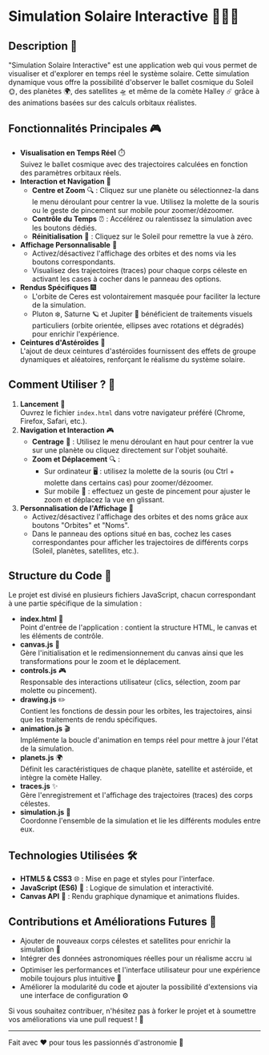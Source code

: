 # Simulation Solaire Interactive 🚀🌌✨

## Description 🌟
"Simulation Solaire Interactive" est une application web qui vous permet de visualiser et d'explorer en temps réel le système solaire. Cette simulation dynamique vous offre la possibilité d'observer le ballet cosmique du Soleil 🌞, des planètes 🌍, des satellites 🛸 et même de la comète Halley ☄️ grâce à des animations basées sur des calculs orbitaux réalistes.

## Fonctionnalités Principales 🎮
- **Visualisation en Temps Réel** ⏱️  
  Suivez le ballet cosmique avec des trajectoires calculées en fonction des paramètres orbitaux réels.  
- **Interaction et Navigation** 🎯  
  - **Centre et Zoom** 🔍 : Cliquez sur une planète ou sélectionnez-la dans le menu déroulant pour centrer la vue. Utilisez la molette de la souris ou le geste de pincement sur mobile pour zoomer/dézoomer.  
  - **Contrôle du Temps** ⏰ : Accélérez ou ralentissez la simulation avec les boutons dédiés.  
  - **Réinitialisation** 🔄 : Cliquez sur le Soleil pour remettre la vue à zéro.
- **Affichage Personnalisable** 🎨  
  - Activez/désactivez l'affichage des orbites et des noms via les boutons correspondants.  
  - Visualisez des trajectoires (traces) pour chaque corps céleste en activant les cases à cocher dans le panneau des options.
- **Rendus Spécifiques** 🎆  
  - L'orbite de Ceres est volontairement masquée pour faciliter la lecture de la simulation.  
  - Pluton ❄️, Saturne 🪐 et Jupiter 🌟 bénéficient de traitements visuels particuliers (orbite orientée, ellipses avec rotations et dégradés) pour enrichir l'expérience.
- **Ceintures d'Astéroïdes** 💫  
  L'ajout de deux ceintures d'astéroïdes fournissent des effets de groupe dynamiques et aléatoires, renforçant le réalisme du système solaire.

## Comment Utiliser ? 🎯
1. **Lancement** 🚀  
   Ouvrez le fichier `index.html` dans votre navigateur préféré (Chrome, Firefox, Safari, etc.).
2. **Navigation et Interaction** 🎮  
   - **Centrage** 🎯 : Utilisez le menu déroulant en haut pour centrer la vue sur une planète ou cliquez directement sur l'objet souhaité.  
   - **Zoom et Déplacement** 🔍 :  
     - Sur ordinateur 🖥️ : utilisez la molette de la souris (ou Ctrl + molette dans certains cas) pour zoomer/dézoomer.  
     - Sur mobile 📱 : effectuez un geste de pincement pour ajuster le zoom et déplacez la vue en glissant.
3. **Personnalisation de l'Affichage** 🎨  
   - Activez/désactivez l'affichage des orbites et des noms grâce aux boutons "Orbites" et "Noms".  
   - Dans le panneau des options situé en bas, cochez les cases correspondantes pour afficher les trajectoires de différents corps (Soleil, planètes, satellites, etc.).

## Structure du Code 📁
Le projet est divisé en plusieurs fichiers JavaScript, chacun correspondant à une partie spécifique de la simulation :
- **index.html** 📄  
  Point d'entrée de l'application : contient la structure HTML, le canvas et les éléments de contrôle.
- **canvas.js** 🎨  
  Gère l'initialisation et le redimensionnement du canvas ainsi que les transformations pour le zoom et le déplacement.
- **controls.js** 🎮  
  Responsable des interactions utilisateur (clics, sélection, zoom par molette ou pincement).
- **drawing.js** ✏️  
  Contient les fonctions de dessin pour les orbites, les trajectoires, ainsi que les traitements de rendu spécifiques.
- **animation.js** 🎬  
  Implémente la boucle d'animation en temps réel pour mettre à jour l'état de la simulation.
- **planets.js** 🌍  
  Définit les caractéristiques de chaque planète, satellite et astéroïde, et intègre la comète Halley.
- **traces.js** ✨  
  Gère l'enregistrement et l'affichage des trajectoires (traces) des corps célestes.
- **simulation.js** 🎯  
  Coordonne l'ensemble de la simulation et lie les différents modules entre eux.

## Technologies Utilisées 🛠️
- **HTML5 & CSS3** 🌐 : Mise en page et styles pour l'interface.
- **JavaScript (ES6)** 📜 : Logique de simulation et interactivité.
- **Canvas API** 🎨 : Rendu graphique dynamique et animations fluides.

## Contributions et Améliorations Futures 🚀
- Ajouter de nouveaux corps célestes et satellites pour enrichir la simulation 🌠
- Intégrer des données astronomiques réelles pour un réalisme accru 📊
- Optimiser les performances et l'interface utilisateur pour une expérience mobile toujours plus intuitive 📱
- Améliorer la modularité du code et ajouter la possibilité d'extensions via une interface de configuration ⚙️

Si vous souhaitez contribuer, n'hésitez pas à forker le projet et à soumettre vos améliorations via une pull request ! 🤝

---

Fait avec ❤️ pour tous les passionnés d'astronomie 🌟

